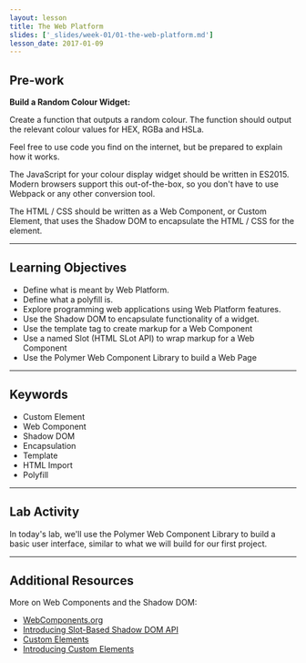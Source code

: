 ```yaml
---
layout: lesson
title: The Web Platform
slides: ['_slides/week-01/01-the-web-platform.md']
lesson_date: 2017-01-09
---
```


## Pre-work

**Build a Random Colour Widget:**

Create a function that outputs a random colour. The function should output the relevant colour values for HEX, RGBa and HSLa.

Feel free to use code you find on the internet, but be prepared to explain how it works.

The JavaScript for your colour display widget should be written in ES2015. Modern browsers support this out-of-the-box, so you don't have to use Webpack or any other conversion tool.

The HTML / CSS should be written as a Web Component, or Custom Element, that uses the Shadow DOM to encapsulate the HTML / CSS for the element.

---

## Learning Objectives

- Define what is meant by Web Platform.
- Define what a polyfill is.
- Explore programming web applications using Web Platform features.
- Use the Shadow DOM to encapsulate functionality of a widget.
- Use the template tag to create markup for a Web Component
- Use a named Slot (HTML SLot API) to wrap markup for a Web Component
- Use the Polymer Web Component Library to build a Web Page

---

## Keywords

- Custom Element
- Web Component
- Shadow DOM
- Encapsulation
- Template
- HTML Import
- Polyfill

---

## Lab Activity

In today's lab, we'll use the Polymer Web Component Library to build a basic user interface, similar to what we will build for our first project.

---

## Additional Resources

More on Web Components and the Shadow DOM:

- [WebComponents.org](http://webcomponents.org/)
- [Introducing Slot-Based Shadow DOM API](https://webkit.org/blog/4096/introducing-shadow-dom-api/)
- [Custom Elements](https://customelements.io/)
- [Introducing Custom Elements](https://webkit.org/blog/7027/introducing-custom-elements/)
